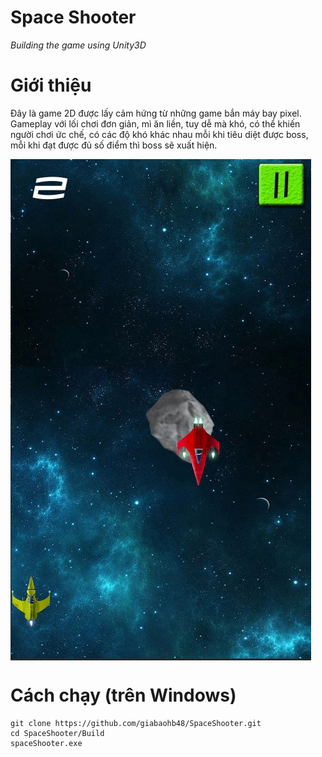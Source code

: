 # Space Shooter
*Building the game using Unity3D*

# Giới thiệu
Đây là game 2D được lấy cảm hứng từ những game bắn máy bay pixel.
Gameplay với lối chơi đơn giản, mì ăn liền, tuy dễ mà khó, có thể khiến người chơi ức chế, có các độ khó khác nhau mỗi khi tiêu diệt được boss, mỗi khi đạt được đủ số điểm thì boss sẽ xuất hiện. 

<img src="./img/image_game.jpg" align="center">

# Cách chạy (trên Windows)
```
git clone https://github.com/giabaohb48/SpaceShooter.git
cd SpaceShooter/Build
spaceShooter.exe
```

